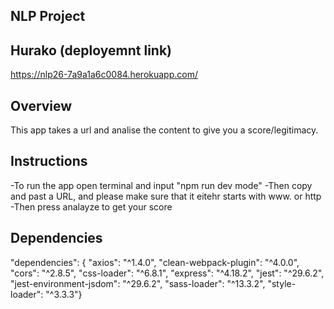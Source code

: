 ## NLP Project

## Hurako (deployemnt link)
https://nlp26-7a9a1a6c0084.herokuapp.com/

## Overview

This app takes a url and analise the content to give you a score/legitimacy.


## Instructions

-To run the app open terminal and input "npm run dev mode"
-Then copy and past a URL, and please make sure that it eitehr starts with www. or http
-Then press analayze to get your score

## Dependencies 
"dependencies": {
        "axios": "^1.4.0",
        "clean-webpack-plugin": "^4.0.0",
        "cors": "^2.8.5",
        "css-loader": "^6.8.1",
        "express": "^4.18.2",
        "jest": "^29.6.2",
        "jest-environment-jsdom": "^29.6.2",
        "sass-loader": "^13.3.2",
        "style-loader": "^3.3.3"}



